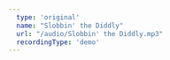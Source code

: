 ```yaml
---
  type: 'original'
  name: "Slobbin' the Diddly"
  url: "/audio/Slobbin' the Diddly.mp3"
  recordingType: 'demo'
---
```

